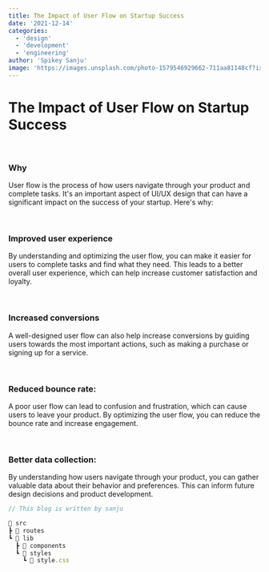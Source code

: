 ```yaml
---
title: The Impact of User Flow on Startup Success
date: '2021-12-14'
categories:
  - 'design'
  - 'development'
  - 'engineering'
author: 'Spikey Sanju'
image: 'https://images.unsplash.com/photo-1579546929662-711aa81148cf?ixlib=rb-4.0.3&ixid=MnwxMjA3fDB8MHxwaG90by1wYWdlfHx8fGVufDB8fHx8&auto=format&fit=crop&w=1470&q=80'
---
```


<script>
import CodeHeader from '$lib/components/codeheader/CodeHeader.svelte';
</script>

# The Impact of User Flow on Startup Success

<slot/>

<br/>

### Why

User flow is the process of how users navigate through your product and complete tasks. It's an important aspect of UI/UX design that can have a significant impact on the success of your startup. Here's why:

<br/>

### Improved user experience

By understanding and optimizing the user flow, you can make it easier for users to complete tasks and find what they need. This leads to a better overall user experience, which can help increase customer satisfaction and loyalty.

<br/>

### Increased conversions

A well-designed user flow can also help increase conversions by guiding users towards the most important actions, such as making a purchase or signing up for a service.

<br/>

### Reduced bounce rate:

A poor user flow can lead to confusion and frustration, which can cause users to leave your product. By optimizing the user flow, you can reduce the bounce rate and increase engagement.

<br/>

### Better data collection:

By understanding how users navigate through your product, you can gather valuable data about their behavior and preferences. This can inform future design decisions and product development.

<CodeHeader title="📂 VS code folder structure"/>

```js
// This blog is written by sanju

📂 src
┣ 📁 routes
┗ 📂 lib
  ┣ 📁 components
  ┗ 📂 styles
    ┗ 📜 style.css
```
